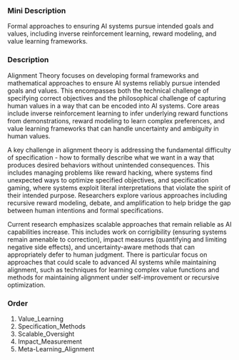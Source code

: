 ### Mini Description

Formal approaches to ensuring AI systems pursue intended goals and values, including inverse reinforcement learning, reward modeling, and value learning frameworks.

### Description

Alignment Theory focuses on developing formal frameworks and mathematical approaches to ensure AI systems reliably pursue intended goals and values. This encompasses both the technical challenge of specifying correct objectives and the philosophical challenge of capturing human values in a way that can be encoded into AI systems. Core areas include inverse reinforcement learning to infer underlying reward functions from demonstrations, reward modeling to learn complex preferences, and value learning frameworks that can handle uncertainty and ambiguity in human values.

A key challenge in alignment theory is addressing the fundamental difficulty of specification - how to formally describe what we want in a way that produces desired behaviors without unintended consequences. This includes managing problems like reward hacking, where systems find unexpected ways to optimize specified objectives, and specification gaming, where systems exploit literal interpretations that violate the spirit of their intended purpose. Researchers explore various approaches including recursive reward modeling, debate, and amplification to help bridge the gap between human intentions and formal specifications.

Current research emphasizes scalable approaches that remain reliable as AI capabilities increase. This includes work on corrigibility (ensuring systems remain amenable to correction), impact measures (quantifying and limiting negative side effects), and uncertainty-aware methods that can appropriately defer to human judgment. There is particular focus on approaches that could scale to advanced AI systems while maintaining alignment, such as techniques for learning complex value functions and methods for maintaining alignment under self-improvement or recursive optimization.

### Order

1. Value_Learning
2. Specification_Methods
3. Scalable_Oversight
4. Impact_Measurement
5. Meta-Learning_Alignment
